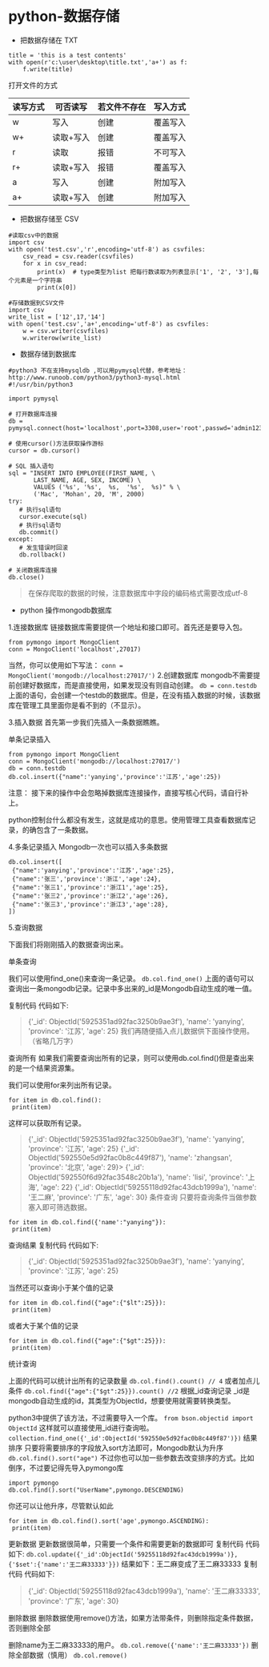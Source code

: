 # python-数据存储
* 把数据存储在 TXT
```
title = 'this is a test contents'
with open(r'c:\user\desktop\title.txt','a+') as f:
    f.write(title)
```
打开文件的方式

| 读写方式 | 可否读写 | 若文件不存在 | 写入方式 |
| -- | -- | -- | -- |
| w | 写入 | 创建 | 覆盖写入 |
| w+ | 读取+写入 | 创建 | 覆盖写入 |
| r | 读取 | 报错 | 不可写入 |
| r+ | 读取+写入 | 报错 | 覆盖写入 |
| a | 写入 | 创建 | 附加写入 |
| a+ | 读取+写入 | 创建 | 附加写入 |
* 把数据存储至 CSV
```
#读取csv中的数据
import csv
with open('test.csv','r',encoding='utf-8') as csvfiles:
    csv_read = csv.reader(csvfiles)
    for x in csv_read:
        print(x)  # type类型为list 把每行数读取为列表显示['1', '2', '3'],每个元素是一个字符串
        print(x[0])
```
```
#存储数据到CSV文件
import csv
write_list = ['12',17,'14']
with open('test.csv','a+',encoding='utf-8') as csvfiles:
    w = csv.writer(csvfiles)
    w.writerow(write_list)

```
* 数据存储到数据库
```
#python3 不在支持mysqldb ,可以用pymysql代替，参考地址：http://www.runoob.com/python3/python3-mysql.html
#!/usr/bin/python3
 
import pymysql
 
# 打开数据库连接
db = pymysql.connect(host='localhost',port=3308,user='root',passwd='admin123',db='scraping',charset='utf8')
 
# 使用cursor()方法获取操作游标 
cursor = db.cursor()
 
# SQL 插入语句
sql = "INSERT INTO EMPLOYEE(FIRST_NAME, \
       LAST_NAME, AGE, SEX, INCOME) \
       VALUES ('%s', '%s',  %s,  '%s',  %s)" % \
       ('Mac', 'Mohan', 20, 'M', 2000)
try:
   # 执行sql语句
   cursor.execute(sql)
   # 执行sql语句
   db.commit()
except:
   # 发生错误时回滚
   db.rollback()
 
# 关闭数据库连接
db.close()
```
> 在保存爬取的数据的时候，注意数据库中字段的编码格式需要改成utf-8
* python 操作mongodb数据库  

1.连接数据库
链接数据库需要提供一个地址和接口即可。首先还是要导入包。
```
from pymongo import MongoClient
conn = MongoClient('localhost',27017)
```
当然，你可以使用如下写法：
`conn = MongoClient('mongodb://localhost:27017/')`
2.创建数据库
mongodb不需要提前创建好数据库，而是直接使用，如果发现没有则自动创建。
`db = conn.testdb`
上面的语句，会创建一个testdb的数据库。但是，在没有插入数据的时候，该数据库在管理工具里面你是看不到的（不显示）。

3.插入数据
首先第一步我们先插入一条数据瞧瞧。

单条记录插入
```
from pymongo import MongoClient
conn = MongoClient('mongodb://localhost:27017/')
db = conn.testdb
db.col.insert({"name":'yanying','province':'江苏','age':25})
```
注意： 接下来的操作中会忽略掉数据库连接操作，直接写核心代码，请自行补上。

python控制台什么都没有发生，这就是成功的意思。使用管理工具查看数据库记录，的确包含了一条数据。

4.多条记录插入
Mongodb一次也可以插入多条数据
```
db.col.insert([
 {"name":'yanying','province':'江苏','age':25},
 {"name":'张三','province':'浙江','age':24},
 {"name":'张三1','province':'浙江1','age':25},
 {"name":'张三2','province':'浙江2','age':26},
 {"name":'张三3','province':'浙江3','age':28},
])
```
5.查询数据

下面我们将刚刚插入的数据查询出来。

单条查询

我们可以使用find_one()来查询一条记录。
`db.col.find_one()`
上面的语句可以查询出一条mongodb记录。记录中多出来的_id是Mongodb自动生成的唯一值。

复制代码 代码如下:

> {'_id': ObjectId('5925351ad92fac3250b9ae3f'), 'name': 'yanying', 'province': '江苏', 'age': 25}
我们再随便插入点儿数据供下面操作使用。（省略几万字）

查询所有
如果我们需要查询出所有的记录，则可以使用db.col.find()但是查出来的是一个结果资源集。

我们可以使用for来列出所有记录。
```
for item in db.col.find():
 print(item)
```
这样可以获取所有记录。
> {'_id': ObjectId('5925351ad92fac3250b9ae3f'), 'name': 'yanying', 'province': '江苏', 'age': 25}
> {'_id': ObjectId('592550e5d92fac0b8c449f87'), 'name': 'zhangsan', 'province': '北京', 'age': 29}> 
> {'_id': ObjectId('592550f6d92fac3548c20b1a'), 'name': 'lisi', 'province': '上海', 'age': 22}
> {'_id': ObjectId('59255118d92fac43dcb1999a'), 'name': '王二麻', 'province': '广东', 'age': 30}
条件查询
只要将查询条件当做参数塞入即可筛选数据。
```
for item in db.col.find({'name':"yanying"}):
 print(item)
```
查询结果
复制代码 代码如下:
> {'_id': ObjectId('5925351ad92fac3250b9ae3f'), 'name': 'yanying', 'province': '江苏', 'age': 25}

当然还可以查询小于某个值的记录
```
for item in db.col.find({"age":{"$lt":25}}):
 print(item)
```
或者大于某个值的记录
```
for item in db.col.find({"age":{"$gt":25}}):
 print(item)
```
统计查询

上面的代码可以统计出所有的记录数量
`db.col.find().count() // 4`
或者加点儿条件
`db.col.find({"age":{"$gt":25}}).count() //2`
根据_id查询记录
_id是mongodb自动生成的id，其类型为ObjectId，想要使用就需要转换类型。

python3中提供了该方法，不过需要导入一个库。
`from bson.objectid import ObjectId`
这样就可以直接使用_id进行查询啦。
`collection.find_one({'_id':ObjectId('592550e5d92fac0b8c449f87')})`
结果排序
只要将需要排序的字段放入sort方法即可，Mongodb默认为升序
`db.col.find().sort("age")`
不过你也可以加一些参数去改变排序的方式。比如倒序，不过要记得先导入pymongo库
```
import pymongo
db.col.find().sort("UserName",pymongo.DESCENDING)
```
你还可以让他升序，尽管默认如此
```
for item in db.col.find().sort('age',pymongo.ASCENDING):
 print(item)
```

更新数据
更新数据很简单，只需要一个条件和需要更新的数据即可
复制代码 代码如下:
`db.col.update({'_id':ObjectId('59255118d92fac43dcb1999a')},{'$set':{'name':'王二麻33333'}})`
结果如下：王二麻变成了王二麻33333
复制代码 代码如下:
> {'_id': ObjectId('59255118d92fac43dcb1999a'), 'name': '王二麻33333', 'province': '广东', 'age': 30}

删除数据
删除数据使用remove()方法，如果方法带条件，则删除指定条件数据，否则删除全部

删除name为王二麻33333的用户。
`db.col.remove({'name':'王二麻33333'})`
删除全部数据（慎用）
`db.col.remove()`
